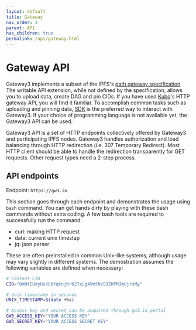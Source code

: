 ```yaml
---
layout: default
title: Gateway
nav_order: 1
parent: API
has_children: true
permalink: /api/gateway.html
---
```


# Gateway API

Gateway3 implements a subset of the IPFS's [path gateway specification](https://specs.ipfs.tech/http-gateways/path-gateway/).
The writable API extension, while not defined by the specification, allows you to upload data, create DAG and pin CIDs.
If you have used [Kubo](https://github.com/ipfs/kubo)'s HTTP gateway API, you will find it familiar.
To accomplish common tasks such as uploading and pinning data, [SDK](/sdk.html) is the preferred way to interact with Gateway3.
If your choice of programming language is not available yet, the Gateway3 API can be used.

Gateway3 API is a set of HTTP endpoints collectively offered by Gateway3 and participating IPFS nodes.
Gateway3 handles authorization and load balancing through HTTP redirection (i.e. 307 Temporary Redirect).
Most HTTP client should be able to handle the redirection transparently for GET requests.
Other request types need a 2-step process.

## API endpoints

Endpoint: `https://gw3.io`

This section goes through each endpoint and demonstrates the usage using `bash` command.
You can get hands dirty by playing with these bash commands without extra coding.
A few bash tools are required to successfully run the command:

* curl: making HTTP request
* date: current unix timestap
* jq: json parser

These are often preinstalled in common Unix-like systems, although usage may vary slightly in different systems.
The demostration assumes the following variables are defined when necessary:
```bash
# Content CID
CID="QmNtEUdyHzVCbYqtnjKrK27xLg4Vm5NsS3ZHPMJmUjrsMy"

# Unix timestamp in seconds
UNIX_TIMESTAMP=$(date +%s)

# Access key and secret can be acquired through gw3.io portal
GW3_ACCESS_KEY="YOUR ACCESS KEY"
GW3_SECRET_KEY="YOUR ACCESS SECRET KEY"
```
